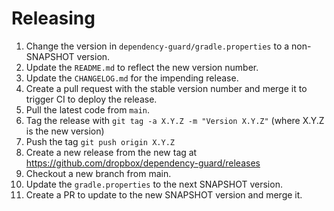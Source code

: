 Releasing
=========

1. Change the version in `dependency-guard/gradle.properties` to a non-SNAPSHOT version.
2. Update the `README.md` to reflect the new version number.
3. Update the `CHANGELOG.md` for the impending release.
4. Create a pull request with the stable version number and merge it to trigger CI to deploy the release.
5. Pull the latest code from `main`.
6. Tag the release with `git tag -a X.Y.Z -m "Version X.Y.Z"` (where X.Y.Z is the new version)
7. Push the tag `git push origin X.Y.Z` 
8. Create a new release from the new tag at https://github.com/dropbox/dependency-guard/releases
9. Checkout a new branch from main.
10. Update the `gradle.properties` to the next SNAPSHOT version.
11. Create a PR to update to the new SNAPSHOT version and merge it.
